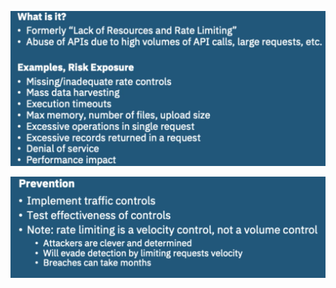 ![](attachments/Pasted%20image%2020250712192025.png)

![](attachments/Pasted%20image%2020250712192505.png)